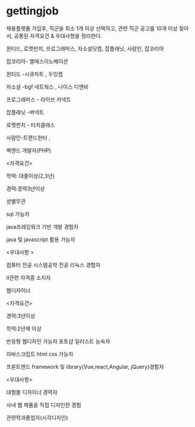# gettingjob

채용플랫폼 가입후, 직군을 최소 1개 이상 선택하고,  관련 직군 공고를 10개 이상 찾아서, 공통된 자격요건 & 우대사항을 정리한다.



원티드, 로켓펀치, 프로그래머스, 자소설닷컴, 잡플래닛, 사람인, 잡코리아



잡코리아- 엘에스이노베이션

원티드 -시큐차트 , 두잉랩

자소설 -bgf 네트웍스 , 나이스 디앤비

프로그래머스 - 라이브 커넥트

잡플래닛 -버넥트

로켓펀치 - 터치클래스

사람인-트랜드헌터  ,



벡앤드 개발자(PHP)

<자격요건>

학력: 대졸이상(2,3년)

경력:경력3년이상

성별무관

sql 가능자

java프레임워크 기반 개발 경험자

java 및 javascript 활용 가능자

<우대사항 >

컴퓨터 전공 시스템공학 전공    리눅스 경험자

it관련 자격증 소지자





웹디자이너

<자격요건>

경력:3년이상

학력:2년제 이상

반응형 웹디자인 가능자  포토샵 일러스트 능숙자

자바스크립트 html css 가능자

프론트엔드 framework 및 library(Vue,react,Angular, jQuery)경험자



<우대사항>

대형몰 디자이너 경력자

사내 웹 제품을 직접 디자인한 경험

관련학과졸업자(시각디자인)




